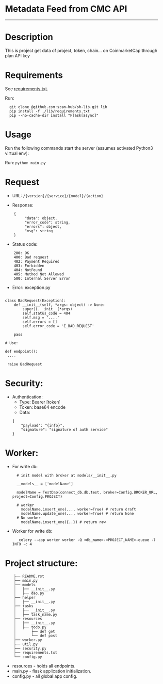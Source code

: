 Metadata Feed from CMC API
===
***********************************

Description
===========
This is project get data of project, token, chain... on CoinmarketCap through plan API key


Requirements
============
See [requirements.txt](./requirements.txt).

Run:
```commandline
  git clone @github.com:scan-hub/sh-lib.git lib
  pip install -f ./lib/requirements.txt
  pip --no-cache-dir install "Flask[async]"

```
Usage
=====
Run the following commands start the server (assumes activated Python3 virtual env):

Run:
```python main.py```



Request
=====

- URL: ```/{version}/{service}/{model}/{action}```

- Response:
```
    {
         "data": object,
         "error_code": string,
         "errors": object,
         "msg": string
    }
```
- Status code:
```
    200: OK
    400: Bad request
    402: Payment Required
    403: Forbidden
    404: NotFound
    405: Method Not Allowed
    500: Internal Server Error
```
- Error: exception.py
```commandline

class BadRequest(Exception):
    def __init__(self, *args: object) -> None:
        super().__init__(*args)
        self.status_code = 404
        self.msg = '....'
        self.errors = []
        self.error_code = 'E_BAD_REQUEST'

    pass

# Use:

def endpoint():
 ....
 
 raise BadRequest

```
Security:
====

- Authentication:
    + Type: Bearer [token]
    + Token: base64 encode
    + Data:
    ````
    {
        "payload": "{info}",
        "signature": "signature of auth service"
    }

Worker:
===

- For write db:
  ```commandline
    # init model with broker at models/__init__.py
     
    __models__ = ['modelName']
 
    modelName = TestDao(connect_db.db.test, broker=Config.BROKER_URL, project=Config.PROJECT)
     
    # worker
      modelName.insert_one(..., worker=True) # return draft
      modelName.update_one(..., worker=True) # return None
    # No worker
      modelName.insert_one({..}) # return raw
  ```
- Worker for write db:
  ```commandline
     celery --app worker worker -Q <db_name>-<PROJECT_NAME>-queue -l INFO -c 4
  ```


Project structure:
====

```
    ├── README.rst
    ├── main.py
    ├── models
    │   ├── __init__.py
    │   ├── dao.py
    ├── helper
    │   ├── __init__.py
    ├── tasks
    │   ├── __init__.py
    │   ├── task_name.py
    ├── resources
    │   ├── __init__.py
    │   ├── todo.py
    │       ├── def get
    │       └── def post
    ├── worker.py
    ├── util.py
    ├── security.py
    ├── requirements.txt
    └── config.py
```

* resources - holds all endpoints.
* main.py - flask application initialization.
* config.py - all global app config.